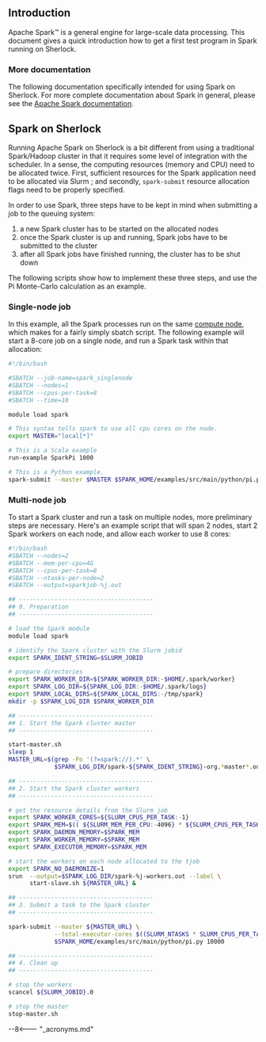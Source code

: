 ## Introduction

Apache Spark™ is a general engine for large-scale data processing.  This
document gives a quick introduction how to get a first test program in Spark
running on Sherlock.

### More documentation

The following documentation specifically intended for using Spark on Sherlock.
For more complete documentation about Spark in general, please see the [Apache
Spark documentation][url_spark].



## Spark on Sherlock

Running Apache Spark on Sherlock is a bit different from using a traditional
Spark/Hadoop cluster in that it requires some level of integration with the
scheduler.  In a sense, the computing resources (memory and CPU) need to be
allocated twice. First, sufficient resources for the Spark application need to
be allocated via Slurm ; and secondly, `spark-submit` resource allocation flags
need to be properly specified.

In order to use Spark, three steps have to be kept in mind when submitting a
job to the queuing system:

1. a new Spark cluster has to be started on the allocated nodes
2. once the Spark cluster is up and running, Spark jobs have to be submitted to
   the cluster
3. after all Spark jobs have finished running, the cluster has to be shut down

The following scripts show how to implement these three steps, and use the Pi
Monte-Carlo calculation as an example.

### Single-node job

In this example, all the Spark processes run on the same [compute
node][url_compute_node], which makes for a fairly simply sbatch script. The
following example will start a 8-core job on a single node, and run a Spark
task within that allocation:

```bash
#!/bin/bash

#SBATCH --job-name=spark_singlenode
#SBATCH --nodes=1
#SBATCH --cpus-per-task=8
#SBATCH --time=10

module load spark

# This syntax tells spark to use all cpu cores on the node.
export MASTER="local[*]"

# This is a Scala example
run-example SparkPi 1000

# This is a Python example.
spark-submit --master $MASTER $SPARK_HOME/examples/src/main/python/pi.py 1000
```

### Multi-node job

To start a Spark cluster and run a task on multiple nodes, more preliminary
steps are necessary. Here's an example script that will span 2 nodes, start 2
Spark workers on each node, and allow each worker to use 8 cores:

```bash
#!/bin/bash
#SBATCH --nodes=2
#SBATCH --mem-per-cpu=4G
#SBATCH --cpus-per-task=8
#SBATCH --ntasks-per-node=2
#SBATCH --output=sparkjob-%j.out

## --------------------------------------
## 0. Preparation
## --------------------------------------

# load the Spark module
module load spark

# identify the Spark cluster with the Slurm jobid
export SPARK_IDENT_STRING=$SLURM_JOBID

# prepare directories
export SPARK_WORKER_DIR=${SPARK_WORKER_DIR:-$HOME/.spark/worker}
export SPARK_LOG_DIR=${SPARK_LOG_DIR:-$HOME/.spark/logs}
export SPARK_LOCAL_DIRS=${SPARK_LOCAL_DIRS:-/tmp/spark}
mkdir -p $SPARK_LOG_DIR $SPARK_WORKER_DIR

## --------------------------------------
## 1. Start the Spark cluster master
## --------------------------------------

start-master.sh
sleep 1
MASTER_URL=$(grep -Po '(?=spark://).*' \
             $SPARK_LOG_DIR/spark-${SPARK_IDENT_STRING}-org.*master*.out)

## --------------------------------------
## 2. Start the Spark cluster workers
## --------------------------------------

# get the resource details from the Slurm job
export SPARK_WORKER_CORES=${SLURM_CPUS_PER_TASK:-1}
export SPARK_MEM=$(( ${SLURM_MEM_PER_CPU:-4096} * ${SLURM_CPUS_PER_TASK:-1} ))M
export SPARK_DAEMON_MEMORY=$SPARK_MEM
export SPARK_WORKER_MEMORY=$SPARK_MEM
export SPARK_EXECUTOR_MEMORY=$SPARK_MEM

# start the workers on each node allocated to the tjob
export SPARK_NO_DAEMONIZE=1
srun  --output=$SPARK_LOG_DIR/spark-%j-workers.out --label \
      start-slave.sh ${MASTER_URL} &

## --------------------------------------
## 3. Submit a task to the Spark cluster
## --------------------------------------

spark-submit --master ${MASTER_URL} \
             --total-executor-cores $((SLURM_NTASKS * SLURM_CPUS_PER_TASK)) \
             $SPARK_HOME/examples/src/main/python/pi.py 10000

## --------------------------------------
## 4. Clean up
## --------------------------------------

# stop the workers
scancel ${SLURM_JOBID}.0

# stop the master
stop-master.sh
```


[comment]: #  (link URLs -----------------------------------------------------)

[url_spark]:        //spark.apache.org/

[url_compute_node]: /docs/overview/glossary/#node


--8<--- "_acronyms.md"
